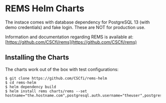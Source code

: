 # REMS Helm Charts

The instace comes with database dependency for PostgreSQL 13 (with demo credentials) and fake login. 
These are NOT for production use. 

Information and documentation regarding REMS is available at: [https://github.com/CSCfi/rems](https://github.com/CSCfi/rems)

## Installing the Charts
The charts work out of the box with test configurations:

    $ git clone https://github.com/CSCfi/rems-helm
    $ cd rems-helm
    $ helm dependency build
    $ helm install rems charts/rems --set hostname="the.hostname.com",postgresql.auth.username="theuser",postgresql.auth.password="thepass"
